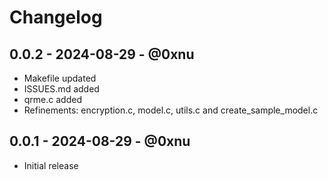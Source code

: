 # Changelog

## 0.0.2 - 2024-08-29 - @0xnu

* Makefile updated
* ISSUES.md added
* qrme.c added
* Refinements: encryption.c, model.c, utils.c and create_sample_model.c

## 0.0.1 - 2024-08-29 - @0xnu

* Initial release
